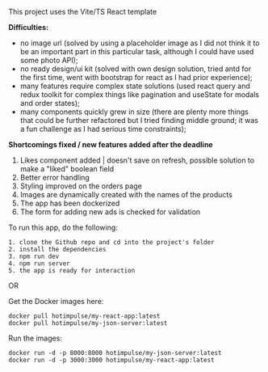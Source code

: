 This project uses the Vite/TS React template

**Difficulties:**

- no image url (solved by using a placeholder image as I did not think it to be an important part in this particular task, although I could have used some photo API);
- no ready design/ui kit (solved with own design solution, tried antd for the first time, went with bootstrap for react as I had prior experience);
- many features require complex state solutions (used react query and redux toolkit for complex things like pagination and useState for modals and order states);
- many components quickly grew in size (there are plenty more things that could be further refactored but I tried finding middle ground; it was a fun challenge as I had serious time constraints);

**Shortcomings fixed / new features added after the deadline**

1. Likes component added | doesn't save on refresh, possible solution to make a "liked" boolean field
2. Better error handling
3. Styling improved on the orders page
4. Images are dynamically created with the names of the products
5. The app has been dockerized
6. The form for adding new ads is checked for validation

To run this app, do the following:

```
1. clone the Github repo and cd into the project's folder
2. install the dependencies
3. npm run dev
4. npm run server
5. the app is ready for interaction
```

OR

Get the Docker images here:

```
docker pull hotimpulse/my-react-app:latest
docker pull hotimpulse/my-json-server:latest
```

Run the images:

```
docker run -d -p 8000:8000 hotimpulse/my-json-server:latest
docker run -d -p 3000:3000 hotimpulse/my-react-app:latest

```
